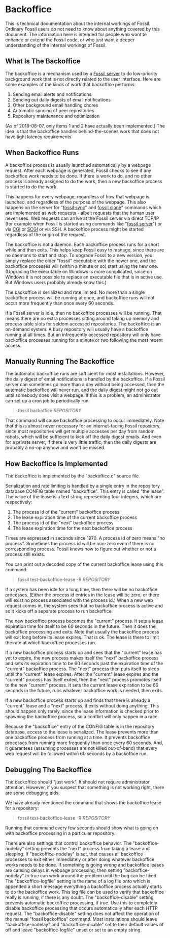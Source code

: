 Backoffice
==========

This is technical documentation about the internal workings of Fossil.
Ordinary Fossil users do not need to know about anything covered by this
document.  The information here is intended for people who want to enhance
or extend the Fossil code, or who just want a deeper understanding of
the internal workings of Fossil.

What Is The Backoffice
----------------------

The backoffice is a mechanism used by a
[Fossil server](./server/) to do low-priority
background work that is not directly related to the user interface.  Here
are some examples of the kinds of work that backoffice performs:

  1.  Sending email alerts and notifications
  2.  Sending out daily digests of email notifications
  3.  Other background email handling chores
  4.  Automatic syncing of peer repositories
  5.  Repository maintenance and optimization

(As of 2018-08-07, only items 1 and 2 have actually been implemented.)
The idea is that the backoffice handles behind-the-scenes work that does
not have tight latency requirements.

When Backoffice Runs
--------------------

A backoffice process is usually launched automatically by a webpage
request.  After each webpage is generated, Fossil checks to see if any
backoffice work needs to be done. If there is work to do, and no other
process is already assigned to do the work, then a new backoffice process
is started to do the work.

This happens for every webpage, regardless of how that webpage is launched,
and regardless of the purpose of the webpage.  This also happens on the
server for "[fossil sync](/help?cmd=sync)" and
[fossil clone](/help?cmd=clone)" commands which are implemented as
web requests - albeit requests that the human user never sees.
Web requests can arrive at the Fossil server via direct TCP/IP (for example
when Fossil is started using commands like "[fossil server](/help?cmd=server)")
or via [CGI](./server/any/cgi.md) or
[SCGI](./server/any/scgi.md) or via SSH.
A backoffice process might be started regardless of the origin of the
request.

The backoffice is not a daemon.  Each backoffice process runs for a short
while and then exits.  This helps keep Fossil easy to manage, since there
are no daemons to start and stop.  To upgrade Fossil to a new version,
you simply replace the older "fossil" executable with the newer one, and
the backoffice processes will (within a minute or so) start using the new
one.  (Upgrading the executable on Windows is more complicated, since on
Windows it is not possible to replace an executable file that is in active
use.  But Windows users probably already know this.)

The backoffice is serialized and rate limited.  No more than a single
backoffice process will be running at once, and backoffice runs will not
occur more frequently than once every 60 seconds.

If a Fossil server is idle, then no backoffice processes will be running.
That means there are no extra processes sitting around taking up memory
and process table slots for seldom accessed repositories.
The backoffice is an on-demand system.
A busy repository will usually have a backoffice
running at all times.  But an infrequently accessed repository will only have
backoffice processes running for a minute or two following the most recent
access.

Manually Running The Backoffice
-------------------------------

The automatic backoffice runs are sufficient for most installations.
However, the daily digest of email notifications is handled by the
backoffice.  If a Fossil server can sometimes go more than a day without
being accessed, then the automatic backoffice will never run, and the
daily digest might not go out until somebody does visit a webpage.
If this is a problem, an administrator can set up a cron job to
periodically run:

>   fossil backoffice _REPOSITORY_

That command will cause backoffice processing to occur immediately.
Note that this is almost never necessary for an internet-facing
Fossil repository, since most repositories will get multiple accesses
per day from random robots, which will be sufficient to kick off the
daily digest emails.  And even for a private server, if there is very
little traffic, then the daily digests are probably a no-op anyhow
and won't be missed.

How Backoffice Is Implemented
-----------------------------

The backoffice is implemented by the "backoffice.c" source file.

Serialization and rate limiting is handled by a single entry in the
repository database CONFIG table named "backoffice".  This entry is
called "the lease".  The value of the lease
is a text string representing four integers, which
are respectively:

  1.  The process id of the "current" backoffice process
  2.  The lease expiration time of the current backoffice process
  3.  The process id of the "next" backoffice process
  4.  The lease expiration time for the next backoffice process

Times are expressed in seconds since 1970.  A process id of zero means
"no process".  Sometimes the process id will be non-zero even if there
is no corresponding process. Fossil knows how to figure out whether or
not a process still exists.

You can print out a decoded copy of the current backoffice lease using
this command:

>  fossil test-backoffice-lease -R _REPOSITORY_

If a system has been idle for a long time, then there will be no
backoffice processes.  (Either the process id entries in the lease
will be zero, or there will exist no process associated with the
process id.) When a new web request comes in, the system
sees that no backoffice process is active and so it kicks off a separate
process to run backoffice.

The new backoffice process becomes the "current" process.  It sets a
lease expiration time for itself to be 60 seconds in the future.
Then it does the backoffice processing and exits.  Note that usually
the backoffice process will exit long before its lease expires.  That
is ok.  The lease is there to limit the rate at which backoffice processes
run.

If a new backoffice process starts up and sees that the "current" lease has
yet to expire, the new process makes itself the "next" backoffice process
and sets its expiration time to be 60 seconds past the expiration time of
the "current" backoffice process.  The "next" process then puts itself to
sleep until the "current" lease expires.  After the "current"
lease expires and the "current" process has itself exited, then
the "next" process promotes itself to the new "current" process.  It
sets the current lease expiration to be 60 seconds in the future, runs
whatever backoffice work is needed, then exits.

If a new backoffice process starts up and finds that there is already
a "current" lease and a "next" process, it exits without doing anything.
This should happen only rarely, since the lease information is checked
prior to spawning the backoffice process, so a conflict will only happen
in a race.

Because the "backoffice" entry of the CONFIG table is in the repository
database, access to the lease is serialized.  The lease prevents more
than one backoffice process from running at a time.  It prevents
backoffice processes from running more frequently than once every 60 seconds.
And, it guarantees (assuming processes are not killed out-of-band) that
every web request will be followed within 60 seconds by a backoffice
run.

Debugging The Backoffice
------------------------

The backoffice should "just work".  It should not require administrator
attention.  However, if you suspect that something is not working right,
there are some debugging aids.

We have already mentioned the command that shows the backoffice lease
for a repository:

>  fossil test-backoffice-lease -R _REPOSITORY_

Running that command every few seconds should show what is going on with
backoffice processing in a particular repository.

There are also settings that control backoffice behavior.  The
"backoffice-nodelay" setting prevents the "next" process from taking a
lease and sleeping.  If "backoffice-nodelay" is set, that causes all
backoffice processes to exit either immediately or after doing whatever
backoffice works needs to be done.  If something is going wrong and
backoffice leases are causing delays in webpage processing, then setting
"backoffice-nodelay" to true can work around the problem until the bug
can be fixed.  The "backoffice-logfile" setting is the name of a log
file onto which is appended a short message everything a backoffice
process actually starts to do the backoffice work.  This log file can
be used to verify that backoffice really is running, if there is any
doubt.  The "backoffice-disable" setting prevents automatic backoffice
processing, if true.  Use this to completely disable backoffice processing
that occurs automatically after each HTTP request.  The "backoffice-disable"
setting does not affect the operation of the manual
"fossil backoffice" command.
Most installations should leave "backoffice-nodelay" and "backoffice-disable"
set to their default values of off and
leave "backoffice-logfile" unset or set to an empty string.
